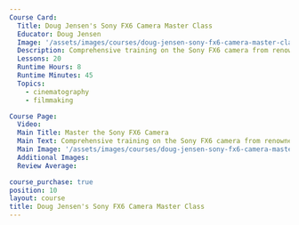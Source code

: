 ```yaml
---
Course Card:
  Title: Doug Jensen's Sony FX6 Camera Master Class
  Educator: Doug Jensen
  Image: '/assets/images/courses/doug-jensen-sony-fx6-camera-master-class.jpg'
  Description: Comprehensive training on the Sony FX6 camera from renowned instructor Doug Jensen, covering all features, menus, and professional workflows.
  Lessons: 20
  Runtime Hours: 8
  Runtime Minutes: 45
  Topics:
    - cinematography
    - filmmaking

Course Page:
  Video:
  Main Title: Master the Sony FX6 Camera
  Main Text: Comprehensive training on the Sony FX6 camera from renowned instructor Doug Jensen, covering all features, menus, and professional workflows.
  Main Image: '/assets/images/courses/doug-jensen-sony-fx6-camera-master-class/sony-fx6-camera-master-class-main.jpg'
  Additional Images:
  Review Average:

course_purchase: true
position: 10
layout: course
title: Doug Jensen's Sony FX6 Camera Master Class
---
```


